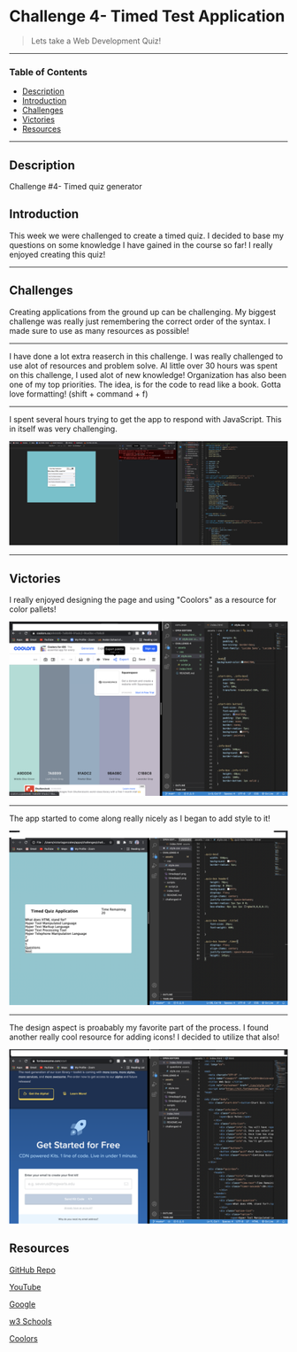# Challenge 4- Timed Test Application 
> Lets take a Web Development Quiz!
---
### Table of Contents
- [Description](#description)
- [Introduction](#introduction)
- [Challenges](#challenges)
- [Victories](#victories)
- [Resources](#resources)

---

## Description

Challenge #4- Timed quiz generator 

## Introduction 
This week we were challenged to create a timed quiz. I decided to base my questions on some knowledge I have gained in the course so far!  I really enjoyed creating this quiz! 


---

## Challenges

Creating applications from the ground up can be challenging. My biggest challenge was really just remembering the correct order of the syntax. I made sure to use as many resources as possible!

---

I have done a lot extra reaserch in this challenge. I was really challenged to use alot of resources and problem solve. Al little over 30 hours was spent on this challenge, I used alot of new knowledge! Organization has also been one of my top priorities. The idea, is for the code to read like a book. Gotta love formatting! (shift + command + f)

---

I spent several hours trying to get the app to respond with JavaScript. This in itself was very challenging.

<img src= "./images/challenges1.png"/>




---

## Victories
I really enjoyed designing the page and using "Coolors" as a resource for color pallets!

<img src= "./images/styles2.png"/>

---
The app started to come along really nicely as I began to add style to it!

<img src= "./images/style1.png"/>

---

The design aspect is proabably my favorite part of the process. I found another really cool resource for adding icons! I decided to utilize that also! 

<img src= "./images/resources1.png"/>



## Resources 

<a href="https://github.com/torigonzales/challenged-4">GitHub Repo</a>

<a href="https://www.youtube.com/watch?v=eVGEea7adDM"> YouTube</a>

<a href="https://www.google.com/webhp?hl=en&sa=X&ved=0ahUKEwiLjJ7fosLvAhWXW80KHawRD_oQPAgI">Google</a>

<a href="https://www.w3schools.com/charsets/ref_html_ascii.asp">w3 Schools</a>

<a href="https://coolors.co/">Coolors</a>

